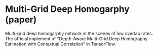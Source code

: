 # Multi-Grid Deep Homogarphy (paper)
Multi-grid deep homogarphy network in the scenes of low overlap rates. 
The official implement of "Depth-Aware Multi-Grid Deep Homography Estimation with Contextual Correlation" in TensorFlow.

